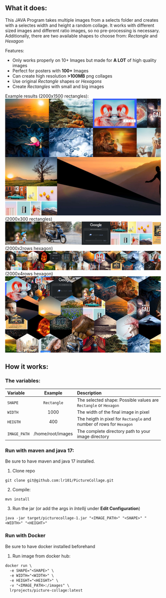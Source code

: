 ## What it does:

This JAVA Program takes multiple images from a selects folder and creates with a selectes width and height a random collage. It works with different sized images and different ratio images, so no pre-processing is necessary. Additionally, there are two available shapes to choose from: *Rectangle* and *Hexagon* 

Features:
- Only works properly on 10+ Images but made for **A LOT** of high quality images
- Perfect for posters with **100+** Images
- Can create high resolution **>100MB** png collages 
- Use original *Rectangle* shapes or *Hexagons*
- Create *Rectangles* with small and big images

 

Example results (2000x1500 rectangles):
![image1](examples/final1.jpg)
(2000x300 rectangles)
![image2](examples/final2.jpg)
(2000x2rows hexagon)
![image3](examples/final3.jpg)
(2000x4rows hexagon)
![image4](examples/final4.jpg)
## How it works:


### The variables:


| Variable       |      Example      | Description                                                              |
|:---------------|:-----------------:|:-------------------------------------------------------------------------|
| ``SHAPE``      |   ``Rectangle``   | The selected shape: Possible values are ``Rectangle`` or  ``Hexagon``    |
| ``WIDTH``      |       1000        | The width of the final image in pixel                                    |
| ``HEIGTH``     |        400        | The heigth in pixel for ``Rectangle`` and number of rows for ``Hexagon`` |
| ``IMAGE_PATH`` | /home/root/images | The complete directory path to your image directory                      |


### Run with maven and java 17:

Be sure to have maven and java 17 installed.

1. Clone repo 
```
git clone git@github.com:lr101/PictureCollage.git
```
2. Compile:
```shell
mvn install
```
3. Run the jar (or add the args in *Intellij* under **Edit Configuration**)
```shell
java -jar target/picturecollage-1.jar "<IMAGE_PATH>" "<SHAPE>" "<WIDTH>" "<HEIGHT>"  
```

### Run with Docker

Be sure to have docker installed beforehand

1. Run image from docker hub:
```shell
docker run \
  -e SHAPE="<SHAPE>" \
  -e WIDTH="<WIDTH>" \
  -e HEIGHT="<HEIGHT>" \
  -v "<IMAGE_PATH>:/images" \
  lrprojects/picture-collage:latest
```
